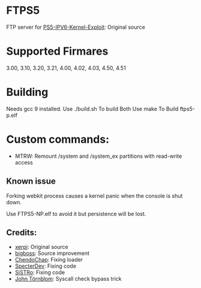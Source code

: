 # FTPS5
FTP server for [PS5-IPV6-Kernel-Exploit](https://github.com/Cryptogenic/PS5-IPV6-Kernel-Exploit): Original source

# Supported Firmares
3.00, 3.10, 3.20, 3.21, 4.00, 4.02, 4.03, 4.50, 4.51

# Building
Needs gcc 9 installed.
Use ./build.sh To build Both
Use make To Build ftps5-p.elf

# Custom commands:

- MTRW: Remount /system and /system_ex partitions with read-write access

## Known issue
Forking webkit process causes a kernel panic when the console is shut down.

Use FTPS5-NP.elf to avoid it but persistence will be lost.

## Credits:

- [xerpi](https://github.com/xerpi): Original source
- [bigboss](https://github.com/psxdev): Source improvement
- [ChendoChap](https://github.com/ChendoChap): Fixing loader
- [SpecterDev](https://github.com/Cryptogenic): Fixing code
- [SiSTRo](https://github.com/SiSTR0): Fixing code
- [John Törnblom](https://github.com/john-tornblom): Syscall check bypass trick
